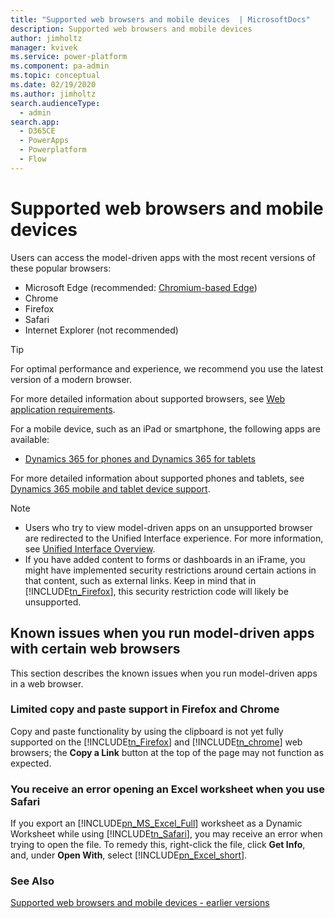 ```yaml
---
title: "Supported web browsers and mobile devices  | MicrosoftDocs"
description: Supported web browsers and mobile devices 
author: jimholtz
manager: kvivek
ms.service: power-platform
ms.component: pa-admin
ms.topic: conceptual
ms.date: 02/19/2020
ms.author: jimholtz
search.audienceType: 
  - admin
search.app:
  - D365CE
  - PowerApps
  - Powerplatform
  - Flow
---
```

# Supported web browsers and mobile devices

Users can access the model-driven apps with the most recent versions of these popular browsers:  
  
- Microsoft Edge (recommended: [Chromium-based Edge](https://support.microsoft.com/help/4501095/download-the-new-microsoft-edge-based-on-chromium))
- Chrome
- Firefox  
- Safari
- Internet Explorer (not recommended)

> [!TIP]
> For optimal performance and experience, we recommend you use the latest version of a modern browser. 
  
For more detailed information about supported browsers, see [Web application requirements](web-application-requirements.md).  
  
For a mobile device, such as an iPad or smartphone, the following apps are available:  
  
- [Dynamics 365 for phones and Dynamics 365 for tablets](https://docs.microsoft.com/dynamics365/mobile-app/install-dynamics-365-for-phones-and-tablets)
  
For more detailed information about supported phones and tablets, see [Dynamics 365 mobile and tablet device support](/dynamics365/mobile-app/support-phones-tablets).  
  
> [!NOTE]
> - Users who try to view model-driven apps on an unsupported browser are redirected to the Unified Interface experience. For more information, see [Unified Interface Overview](about-unified-interface.md).  
> -  If you have added content to forms or dashboards in an iFrame, you might have implemented security restrictions around certain actions in that content, such as external links. Keep in mind that in [!INCLUDE[tn_Firefox](../includes/tn-firefox.md)], this security restriction code will likely be unsupported.  
  
<a name="BKMK_browserIssues"></a>   
## Known issues when you run model-driven apps with certain web browsers  
 This section describes the known issues when you run model-driven apps in a web browser.  
  
### Limited copy and paste support in Firefox and Chrome  
 Copy and paste functionality by using the clipboard is not yet fully supported on the [!INCLUDE[tn_Firefox](../includes/tn-firefox.md)] and [!INCLUDE[tn_chrome](../includes/tn-chrome.md)] web browsers; the **Copy a Link** button at the top of the page may not function as expected.  
  
### You receive an error opening an Excel worksheet when you use Safari  
 If you export an [!INCLUDE[pn_MS_Excel_Full](../includes/pn-ms-excel-full.md)] worksheet as a Dynamic Worksheet while using [!INCLUDE[tn_Safari](../includes/tn-safari.md)], you may receive an error when trying to open the file. To remedy this, right-click the file, click **Get Info**, and, under **Open With**, select [!INCLUDE[pn_Excel_short](../includes/pn-excel-short.md)].  
  
### See Also  
 [Supported web browsers and mobile devices - earlier versions](https://technet.microsoft.com/library/dn531055.aspx)
